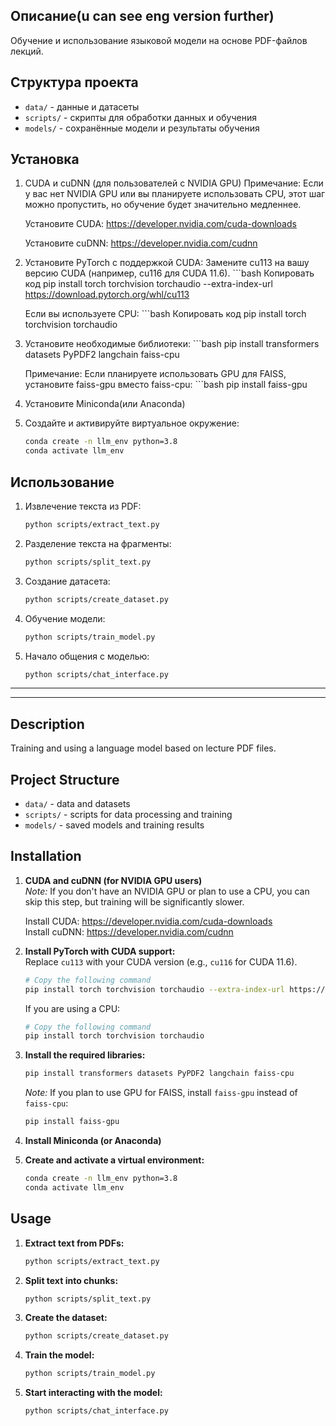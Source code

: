 ## Описание(u can see eng version further)
Обучение и использование языковой модели на основе PDF-файлов лекций.

## Структура проекта
- `data/` - данные и датасеты
- `scripts/` - скрипты для обработки данных и обучения
- `models/` - сохранённые модели и результаты обучения

## Установка
1. CUDA и cuDNN (для пользователей с NVIDIA GPU)
    Примечание: Если у вас нет NVIDIA GPU или вы планируете использовать CPU, этот шаг можно пропустить, но обучение будет значительно медленнее.

    Установите CUDA: https://developer.nvidia.com/cuda-downloads

    Установите cuDNN: https://developer.nvidia.com/cudnn
2. Установите PyTorch с поддержкой CUDA:
    Замените cu113 на вашу версию CUDA (например, cu116 для CUDA 11.6).
        ```bash
        Копировать код
        pip install torch torchvision torchaudio --extra-index-url https://download.pytorch.org/whl/cu113

    Если вы используете CPU:
        ```bash
        Копировать код
        pip install torch torchvision torchaudio
3. Установите необходимые библиотеки:
        ```bash
        pip install transformers datasets PyPDF2 langchain faiss-cpu

    Примечание: Если планируете использовать GPU для FAISS, установите faiss-gpu вместо faiss-cpu:
        ```bash
        pip install faiss-gpu
4. Установите Miniconda(или Anaconda)
5. Создайте и активируйте виртуальное окружение:
   ```bash
   conda create -n llm_env python=3.8
   conda activate llm_env

## Использование
1. Извлечение текста из PDF:
    ```bash
    python scripts/extract_text.py
2. Разделение текста на фрагменты:
    ```bash
    python scripts/split_text.py
3. Создание датасета:
    ```bash
    python scripts/create_dataset.py
4. Обучение модели:
    ```bash
    python scripts/train_model.py
5. Начало общения с моделью:
    ```bash
    python scripts/chat_interface.py

---
---

## Description
Training and using a language model based on lecture PDF files.

## Project Structure
- `data/` - data and datasets
- `scripts/` - scripts for data processing and training
- `models/` - saved models and training results

## Installation
1. **CUDA and cuDNN (for NVIDIA GPU users)**  
   *Note:* If you don't have an NVIDIA GPU or plan to use a CPU, you can skip this step, but training will be significantly slower.

   Install CUDA: https://developer.nvidia.com/cuda-downloads  
   Install cuDNN: https://developer.nvidia.com/cudnn

2. **Install PyTorch with CUDA support:**  
   Replace `cu113` with your CUDA version (e.g., `cu116` for CUDA 11.6).
   ```bash
   # Copy the following command
   pip install torch torchvision torchaudio --extra-index-url https://download.pytorch.org/whl/cu113
   ```
   If you are using a CPU:
   ```bash
   # Copy the following command
   pip install torch torchvision torchaudio
   ```

3. **Install the required libraries:**
   ```bash
   pip install transformers datasets PyPDF2 langchain faiss-cpu
   ```
   *Note:* If you plan to use GPU for FAISS, install `faiss-gpu` instead of `faiss-cpu`:
   ```bash
   pip install faiss-gpu
   ```

4. **Install Miniconda (or Anaconda)**

5. **Create and activate a virtual environment:**
   ```bash
   conda create -n llm_env python=3.8
   conda activate llm_env
   ```

## Usage
1. **Extract text from PDFs:**
   ```bash
   python scripts/extract_text.py
   ```
2. **Split text into chunks:**
   ```bash
   python scripts/split_text.py
   ```
3. **Create the dataset:**
   ```bash
   python scripts/create_dataset.py
   ```
4. **Train the model:**
   ```bash
   python scripts/train_model.py
   ```
5. **Start interacting with the model:**
   ```bash
   python scripts/chat_interface.py
   ```
